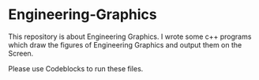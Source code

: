 # Engineering-Graphics
This repository is about Engineering Graphics.
I wrote some c++ programs which draw the figures of Engineering Graphics and output them on the Screen.


Please use Codeblocks to run these files.
